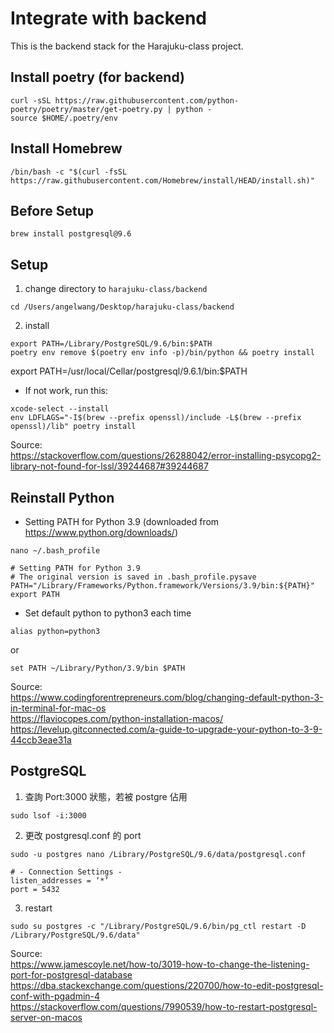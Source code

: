# Integrate with backend
This is the backend stack for the Harajuku-class project.


## Install poetry (for backend)
```
curl -sSL https://raw.githubusercontent.com/python-poetry/poetry/master/get-poetry.py | python -
source $HOME/.poetry/env
```


## Install Homebrew
```
/bin/bash -c "$(curl -fsSL https://raw.githubusercontent.com/Homebrew/install/HEAD/install.sh)"
```


## Before Setup
```
brew install postgresql@9.6
```


## Setup
1. change directory to ```harajuku-class/backend```
```
cd /Users/angelwang/Desktop/harajuku-class/backend
```
2. install

```
export PATH=/Library/PostgreSQL/9.6/bin:$PATH
poetry env remove $(poetry env info -p)/bin/python && poetry install
```
export PATH=/usr/local/Cellar/postgresql/9.6.1/bin:$PATH


* If not work, run this:
```
xcode-select --install
env LDFLAGS="-I$(brew --prefix openssl)/include -L$(brew --prefix openssl)/lib" poetry install
```
Source: 
<br/>
https://stackoverflow.com/questions/26288042/error-installing-psycopg2-library-not-found-for-lssl/39244687#39244687




## Reinstall Python
* Setting PATH for Python 3.9 (downloaded from https://www.python.org/downloads/)
```
nano ~/.bash_profile
```
```
# Setting PATH for Python 3.9
# The original version is saved in .bash_profile.pysave
PATH="/Library/Frameworks/Python.framework/Versions/3.9/bin:${PATH}"
export PATH
```

* Set default python to python3 each time
```
alias python=python3
```
or
```
set PATH ~/Library/Python/3.9/bin $PATH
```

Source:
<br/>
https://www.codingforentrepreneurs.com/blog/changing-default-python-3-in-terminal-for-mac-os
<br/>
https://flaviocopes.com/python-installation-macos/
<br/>
https://levelup.gitconnected.com/a-guide-to-upgrade-your-python-to-3-9-44ccb3eae31a




## PostgreSQL
1. 查詢 Port:3000 狀態，若被 postgre 佔用
```
sudo lsof -i:3000 
```
2. 更改 postgresql.conf 的 port
```
sudo -u postgres nano /Library/PostgreSQL/9.6/data/postgresql.conf
```
```
# - Connection Settings - 
listen_addresses = ‘*’
port = 5432
```
3. restart
```
sudo su postgres -c "/Library/PostgreSQL/9.6/bin/pg_ctl restart -D /Library/PostgreSQL/9.6/data"
```

Source:
<br/>
https://www.jamescoyle.net/how-to/3019-how-to-change-the-listening-port-for-postgresql-database
<br/>
https://dba.stackexchange.com/questions/220700/how-to-edit-postgresql-conf-with-pgadmin-4
<br/>
https://stackoverflow.com/questions/7990539/how-to-restart-postgresql-server-on-macos


